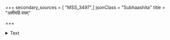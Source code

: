 +++
secondary_sources = [ "MSS_3497",]
jsonClass = "Subhaashita"
title = "अशीमहि वयम्"

+++

<details><summary>Text</summary>

अशीमहि वयं भिक्षाम् आशावासो वसीमहि।  
शयीमहि महीपृष्ठे कुर्वीमहि किमीश्वरैः॥
</details>
